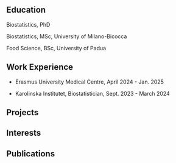 ## Education

Biostatistics, PhD 

Biostatistics, MSc, University of Milano-Bicocca

Food Science, BSc, University of Padua

## Work Experience

- Erasmus University Medical Centre, April 2024 - Jan. 2025

- Karolinska Institutet, Biostatistician, Sept. 2023 - March 2024


## Projects
## Interests
## Publications
